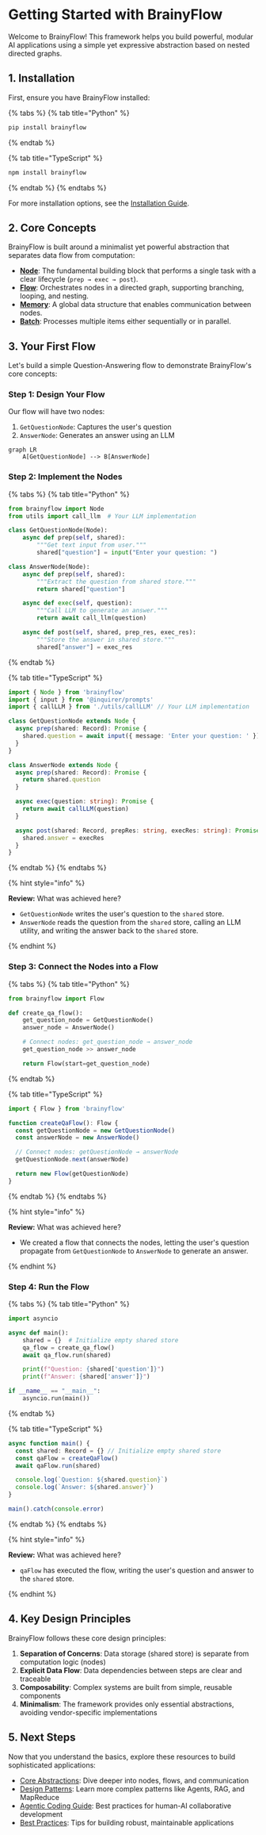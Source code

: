 # Getting Started with BrainyFlow

Welcome to BrainyFlow! This framework helps you build powerful, modular AI applications using a simple yet expressive abstraction based on nested directed graphs.

## 1. Installation

First, ensure you have BrainyFlow installed:

{% tabs %}
{% tab title="Python" %}

```bash
pip install brainyflow
```

{% endtab %}

{% tab title="TypeScript" %}

```bash
npm install brainyflow
```

{% endtab %}
{% endtabs %}

For more installation options, see the [Installation Guide](./installation.md).

## 2. Core Concepts

BrainyFlow is built around a minimalist yet powerful abstraction that separates data flow from computation:

- **[Node](./core_abstraction/node.md)**: The fundamental building block that performs a single task with a clear lifecycle (`prep → exec → post`).
- **[Flow](./core_abstraction/flow.md)**: Orchestrates nodes in a directed graph, supporting branching, looping, and nesting.
- **[Memory](./core_abstraction/memory.md)**: A global data structure that enables communication between nodes.
- **[Batch](./core_abstraction/batch.md)**: Processes multiple items either sequentially or in parallel.

## 3. Your First Flow

Let's build a simple Question-Answering flow to demonstrate BrainyFlow's core concepts:

### Step 1: Design Your Flow

Our flow will have two nodes:

1. `GetQuestionNode`: Captures the user's question
2. `AnswerNode`: Generates an answer using an LLM

```mermaid
graph LR
    A[GetQuestionNode] --> B[AnswerNode]
```

### Step 2: Implement the Nodes

{% tabs %}
{% tab title="Python" %}

```python
from brainyflow import Node
from utils import call_llm  # Your LLM implementation

class GetQuestionNode(Node):
    async def prep(self, shared):
        """Get text input from user."""
        shared["question"] = input("Enter your question: ")

class AnswerNode(Node):
    async def prep(self, shared):
        """Extract the question from shared store."""
        return shared["question"]

    async def exec(self, question):
        """Call LLM to generate an answer."""
        return await call_llm(question)

    async def post(self, shared, prep_res, exec_res):
        """Store the answer in shared store."""
        shared["answer"] = exec_res
```

{% endtab %}

{% tab title="TypeScript" %}

```typescript
import { Node } from 'brainyflow'
import { input } from '@inquirer/prompts'
import { callLLM } from './utils/callLLM' // Your LLM implementation

class GetQuestionNode extends Node {
  async prep(shared: Record): Promise {
    shared.question = await input({ message: 'Enter your question: ' })
  }
}

class AnswerNode extends Node {
  async prep(shared: Record): Promise {
    return shared.question
  }

  async exec(question: string): Promise {
    return await callLLM(question)
  }

  async post(shared: Record, prepRes: string, execRes: string): Promise {
    shared.answer = execRes
  }
}
```

{% endtab %}
{% endtabs %}

{% hint style="info" %}

**Review:** What was achieved here?

- `GetQuestionNode` writes the user's question to the `shared` store.
- `AnswerNode` reads the question from the `shared` store, calling an LLM utility, and writing the answer back to the `shared` store.

{% endhint %}

### Step 3: Connect the Nodes into a Flow

{% tabs %}
{% tab title="Python" %}

```python
from brainyflow import Flow

def create_qa_flow():
    get_question_node = GetQuestionNode()
    answer_node = AnswerNode()

    # Connect nodes: get_question_node → answer_node
    get_question_node >> answer_node

    return Flow(start=get_question_node)
```

{% endtab %}

{% tab title="TypeScript" %}

```typescript
import { Flow } from 'brainyflow'

function createQaFlow(): Flow {
  const getQuestionNode = new GetQuestionNode()
  const answerNode = new AnswerNode()

  // Connect nodes: getQuestionNode → answerNode
  getQuestionNode.next(answerNode)

  return new Flow(getQuestionNode)
}
```

{% endtab %}
{% endtabs %}

{% hint style="info" %}

**Review:** What was achieved here?

- We created a flow that connects the nodes, letting the user's question propagate from `GetQuestionNode` to `AnswerNode` to generate an answer.

{% endhint %}

### Step 4: Run the Flow

{% tabs %}
{% tab title="Python" %}

```python
import asyncio

async def main():
    shared = {}  # Initialize empty shared store
    qa_flow = create_qa_flow()
    await qa_flow.run(shared)

    print(f"Question: {shared['question']}")
    print(f"Answer: {shared['answer']}")

if __name__ == "__main__":
    asyncio.run(main())
```

{% endtab %}

{% tab title="TypeScript" %}

```typescript
async function main() {
  const shared: Record = {} // Initialize empty shared store
  const qaFlow = createQaFlow()
  await qaFlow.run(shared)

  console.log(`Question: ${shared.question}`)
  console.log(`Answer: ${shared.answer}`)
}

main().catch(console.error)
```

{% endtab %}
{% endtabs %}

{% hint style="info" %}

**Review:** What was achieved here?

- `qaFlow` has executed the flow, writing the user's question and answer to the `shared` store.

{% endhint %}

## 4. Key Design Principles

BrainyFlow follows these core design principles:

1. **Separation of Concerns**: Data storage (shared store) is separate from computation logic (nodes)
2. **Explicit Data Flow**: Data dependencies between steps are clear and traceable
3. **Composability**: Complex systems are built from simple, reusable components
4. **Minimalism**: The framework provides only essential abstractions, avoiding vendor-specific implementations

## 5. Next Steps

Now that you understand the basics, explore these resources to build sophisticated applications:

- [Core Abstractions](./core_abstraction/index.md): Dive deeper into nodes, flows, and communication
- [Design Patterns](./design_pattern/index.md): Learn more complex patterns like Agents, RAG, and MapReduce
- [Agentic Coding Guide](./guides/agentic_coding.md): Best practices for human-AI collaborative development
- [Best Practices](./guides/best_practices.md): Tips for building robust, maintainable applications
